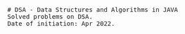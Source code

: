 <pre>
# DSA - Data Structures and Algorithms in JAVA
Solved problems on DSA.
Date of initiation: Apr 2022.
</pre>